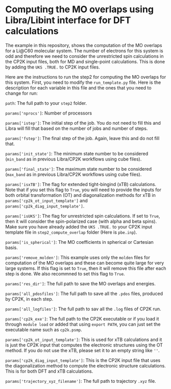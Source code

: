# Computing the MO overlaps using Libra/Libint interface for DFT calculations

The example in this repository, shows the computation of the MO overlaps for a Li@C60 molecular system. The number of electrons for this system is odd and therefore we need
to consider the unrestricted spin calculations in the CP2K input files, both for MD and single-point calculations. This is done by adding the `UKS .TRUE.` to CP2K input files.

Here are the instructions to run the step2 for computing the MO overlaps for this system. First, you need to modify the `run_template.py` file. Here is the description for each 
variable in this file and the ones that you need to change for run:

`path`: The full path to your `step2` folder. 

`params['nprocs']`: Number of processors 

`params['istep']`: The initial step of the job. You do not need to fill this and Libra will fill that based on the number of jobs and number of steps.

`params['fstep']`: The final step of the job. Again, leave this and do not fill that.

`params['init_state']`: The minimum state number to be considered (`min_band` as in previous Libra/CP2K workflows using cube files).

`params['final_state']`: The maximum state number to be considered (`max_band` as in previous Libra/CP2K workflows using cube files).

`params['isxTB']`: The flag for extended tight-bingind (xTB) calculations. Note that if you set this flag to `True`, you will need to provide the inputs for both 
orbital transformation (OT) and diagonalization methods for xTB in `params['cp2k_ot_input_template']` and `params['cp2k_diag_input_template']`. 

`params['isUKS']`: The flag for unrestricted spin calculations. If set to `True`, then it will consider the spin-polarized case (with alpha and beta spins). Make sure you have already added the `UKS .TRUE.` to your CP2K input template file in `step2_compute_overlap` folder (Here is `pbe.inp`).

`params['is_spherical']`: The MO coefficients in spherical or Cartesian basis.

`params['remove_molden']`: This example uses only the `molden` files for computation of the MO overlaps and these can become quite large for very large systems. If this flag
is set to `True`, then it will remove this file after each step is done. We also recommned to set this flag to `True`.

`params['res_dir']`: The full path to save the MO overlaps and energies.

`params['all_pdosfiles']`: The full path to save all the `.pdos` files, produced by CP2K, in each step.

`params['all_logfiles']`: The full path to sav all the `.log` files of CP2K run.

`params['cp2k_exe']`: The full path to the CP2K executable or if you load it through `module load` or added that using `export PATH`, you can just set the executable name
such as `cp2k.psmp`.

`params['cp2k_ot_input_template']`: This is used for xTB calculations and it is just the CP2K input that computes the electronic structures using the OT method. If you do not 
use the xTB, please set it to an empty string like `''`.

`params['cp2k_diag_input_template']`: This is the CP2K input file that uses the diagonalization method to compute the electronic structure calculations. This is for both 
DFT and xTB calculations. 

`params['trajectory_xyz_filename']`: The full path to trajectory `.xyz` file.





